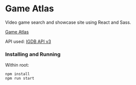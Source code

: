 # Game Atlas

Video game search and showcase site using React and Sass.

[Game Atlas](https://game-atlas.colingillespie.dev/)

API used: [IGDB API v3](https://api.igdb.com/)

### Installing and Running

Within root:

```
npm install
npm run start
```
